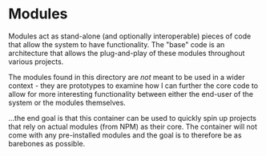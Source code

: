 # Modules

Modules act as stand-alone (and optionally interoperable) pieces of code that allow the system to have functionality. The "base" code is an architecture that allows the plug-and-play of these modules throughout various projects.

The modules found in this directory are _not_ meant to be used in a wider context - they are prototypes to examine how I can further the core code to allow for more interesting functionality between either the end-user of the system or the modules themselves.

...the end goal is that this container can be used to quickly spin up projects that rely on actual modules (from NPM) as their core. The container will not come with any pre-installed modules and the goal is to therefore be as barebones as possible.
